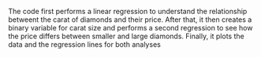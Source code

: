 The code first performs a linear regression to understand the relationship betweent the carat of diamonds and their price.
After that, it then creates a binary variable for carat size and performs a second regression to see how the price differs between smaller and large diamonds.
Finally, it plots the data and the regression lines for both analyses
